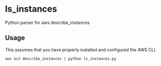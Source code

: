# ls_instances
Python parser for aws describe_instances

## Usage
This assumes that you have properly installed and configured the AWS CLI.

```aws ec2 describe_instances | python ls_instances.py```
